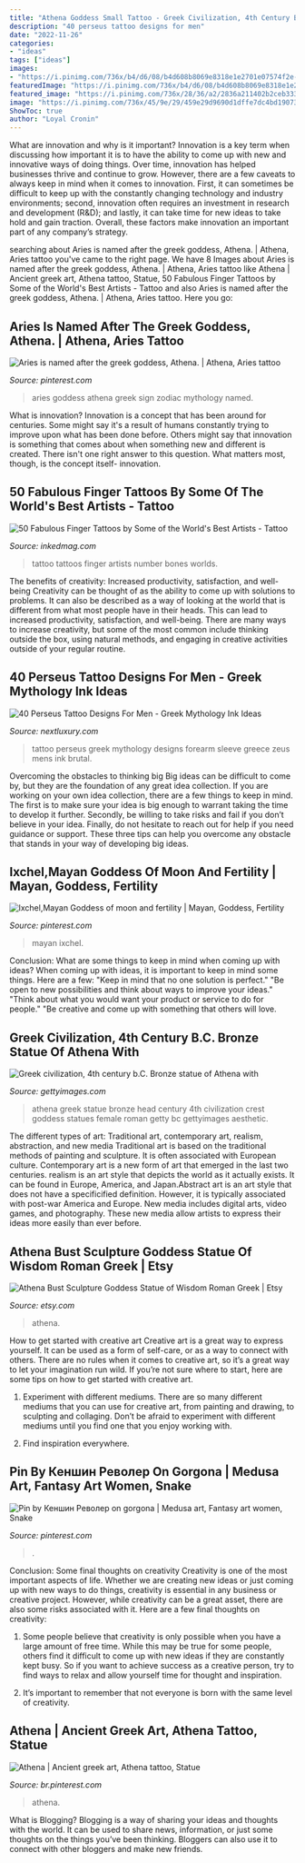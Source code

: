 ```yaml
---
title: "Athena Goddess Small Tattoo - Greek Civilization, 4th Century B.c. Bronze Statue Of Athena With"
description: "40 perseus tattoo designs for men"
date: "2022-11-26"
categories:
- "ideas"
tags: ["ideas"]
images:
- "https://i.pinimg.com/736x/b4/d6/08/b4d608b8069e8318e1e2701e07574f2e--fertility-goddesses.jpg"
featuredImage: "https://i.pinimg.com/736x/b4/d6/08/b4d608b8069e8318e1e2701e07574f2e--fertility-goddesses.jpg"
featured_image: "https://i.pinimg.com/736x/28/36/a2/2836a211402b2ceb333ac77e0121d4ca.jpg"
image: "https://i.pinimg.com/736x/45/9e/29/459e29d9690d1dffe7dc4bd1907375bf--the-greeks-athena.jpg"
ShowToc: true
author: "Loyal Cronin"
---
```



What are innovation and why is it important?
Innovation is a key term when discussing how important it is to have the ability to come up with new and innovative ways of doing things. Over time, innovation has helped businesses thrive and continue to grow. However, there are a few caveats to always keep in mind when it comes to innovation. First, it can sometimes be difficult to keep up with the constantly changing technology and industry environments; second, innovation often requires an investment in research and development (R&D); and lastly, it can take time for new ideas to take hold and gain traction. Overall, these factors make innovation an important part of any company’s strategy.

	

		
searching about Aries is named after the greek goddess, Athena. | Athena, Aries tattoo you've came to the right page. We have 8 Images about Aries is named after the greek goddess, Athena. | Athena, Aries tattoo like Athena | Ancient greek art, Athena tattoo, Statue, 50 Fabulous Finger Tattoos by Some of the World&#039;s Best Artists - Tattoo and also Aries is named after the greek goddess, Athena. | Athena, Aries tattoo. Here you go:
		
    
## Aries Is Named After The Greek Goddess, Athena. | Athena, Aries Tattoo

<img loading=lazy src="https://i.pinimg.com/736x/45/9e/29/459e29d9690d1dffe7dc4bd1907375bf--the-greeks-athena.jpg" onerror="this.onerror=null;this.src='https://tse2.mm.bing.net/th?id=OIP.Xa_nrlVSmrB6JhJg0LBoSQHaNK&amp;pid=15.1';" alt="Aries is named after the greek goddess, Athena. | Athena, Aries tattoo">

_Source: pinterest.com_

>aries goddess athena greek sign zodiac mythology named. 

	

What is innovation?
Innovation is a concept that has been around for centuries. Some might say it's a result of humans constantly trying to improve upon what has been done before. Others might say that innovation is something that comes about when something new and different is created. There isn't one right answer to this question. What matters most, though, is the concept itself- innovation.

    
## 50 Fabulous Finger Tattoos By Some Of The World&#039;s Best Artists - Tattoo

<img loading=lazy src="https://www.inkedmag.com/.image/t_share/MTU5NjUyMDMwMTM3NTc0NjE0/screen-shot-2018-11-02-at-104338-am.png" onerror="this.onerror=null;this.src='https://tse4.mm.bing.net/th?id=OIP.GIEp9TAKJp8rBhT5FYdLewHaHS&amp;pid=15.1';" alt="50 Fabulous Finger Tattoos by Some of the World&#039;s Best Artists - Tattoo">

_Source: inkedmag.com_

>tattoo tattoos finger artists number bones worlds. 

	

The benefits of creativity: Increased productivity, satisfaction, and well-being
Creativity can be thought of as the ability to come up with solutions to problems. It can also be described as a way of looking at the world that is different from what most people have in their heads. This can lead to increased productivity, satisfaction, and well-being. There are many ways to increase creativity, but some of the most common include thinking outside the box, using natural methods, and engaging in creative activities outside of your regular routine.

    
## 40 Perseus Tattoo Designs For Men - Greek Mythology Ink Ideas

<img loading=lazy src="http://nextluxury.com/wp-content/uploads/greek-mythology-perseus-guys-tattoo-ideas-forearm-sleeve.jpg" onerror="this.onerror=null;this.src='https://tse2.mm.bing.net/th?id=OIP.m8yGJ-zbZmW55-0gD0loIQHaHa&amp;pid=15.1';" alt="40 Perseus Tattoo Designs For Men - Greek Mythology Ink Ideas">

_Source: nextluxury.com_

>tattoo perseus greek mythology designs forearm sleeve greece zeus mens ink brutal. 

	

Overcoming the obstacles to thinking big
Big ideas can be difficult to come by, but they are the foundation of any great idea collection. If you are working on your own idea collection, there are a few things to keep in mind. The first is to make sure your idea is big enough to warrant taking the time to develop it further. Secondly, be willing to take risks and fail if you don’t believe in your idea. Finally, do not hesitate to reach out for help if you need guidance or support. These three tips can help you overcome any obstacle that stands in your way of developing big ideas.

    
## Ixchel,Mayan Goddess Of Moon And Fertility | Mayan, Goddess, Fertility

<img loading=lazy src="https://i.pinimg.com/736x/b4/d6/08/b4d608b8069e8318e1e2701e07574f2e--fertility-goddesses.jpg" onerror="this.onerror=null;this.src='https://tse3.mm.bing.net/th?id=OIP.ACJqjxpR6arr9DE3AVXtBQHaKZ&amp;pid=15.1';" alt="Ixchel,Mayan Goddess of moon and fertility | Mayan, Goddess, Fertility">

_Source: pinterest.com_

>mayan ixchel. 

	

Conclusion: What are some things to keep in mind when coming up with ideas?
When coming up with ideas, it is important to keep in mind some things. Here are a few:
"Keep in mind that no one solution is perfect."
"Be open to new possibilities and think about ways to improve your ideas."
"Think about what you would want your product or service to do for people."
"Be creative and come up with something that others will love.

    
## Greek Civilization, 4th Century B.C. Bronze Statue Of Athena With

<img loading=lazy src="https://media.gettyimages.com/photos/greek-civilization-4th-century-bc-bronze-statue-of-athena-with-crest-picture-id122316821?s=594x594" onerror="this.onerror=null;this.src='https://tse2.mm.bing.net/th?id=OIP.L7KjTnSahyN2Y5j2YepM_QAAAA&amp;pid=15.1';" alt="Greek civilization, 4th century b.C. Bronze statue of Athena with">

_Source: gettyimages.com_

>athena greek statue bronze head century 4th civilization crest goddess statues female roman getty bc gettyimages aesthetic. 

	

The different types of art: Traditional art, contemporary art, realism, abstraction, and new media
Traditional art is based on the traditional methods of painting and sculpture. It is often associated with European culture. Contemporary art is a new form of art that emerged in the last two centuries. realism is an art style that depicts the world as it actually exists. It can be found in Europe, America, and Japan.Abstract art is an art style that does not have a specificified definition. However, it is typically associated with post-war America and Europe. New media includes digital arts, video games, and photography. These new media allow artists to express their ideas more easily than ever before.

    
## Athena Bust Sculpture Goddess Statue Of Wisdom Roman Greek | Etsy

<img loading=lazy src="https://i.etsystatic.com/17106383/r/il/014220/1665993743/il_1588xN.1665993743_qiof.jpg" onerror="this.onerror=null;this.src='https://tse2.mm.bing.net/th?id=OIP.Ix43tt6gvJTXl5nRLCdbMQHaJ3&amp;pid=15.1';" alt="Athena Bust Sculpture Goddess Statue of Wisdom Roman Greek | Etsy">

_Source: etsy.com_

>athena. 

	

How to get started with creative art
Creative art is a great way to express yourself. It can be used as a form of self-care, or as a way to connect with others. There are no rules when it comes to creative art, so it’s a great way to let your imagination run wild. If you’re not sure where to start, here are some tips on how to get started with creative art.
1. Experiment with different mediums. There are so many different mediums that you can use for creative art, from painting and drawing, to sculpting and collaging. Don’t be afraid to experiment with different mediums until you find one that you enjoy working with.

2. Find inspiration everywhere.

    
## Pin By Кеншин Револер On Gorgona | Medusa Art, Fantasy Art Women, Snake

<img loading=lazy src="https://i.pinimg.com/736x/28/36/a2/2836a211402b2ceb333ac77e0121d4ca.jpg" onerror="this.onerror=null;this.src='https://tse2.mm.bing.net/th?id=OIP.HDqIIXFInCQ_80ipGmkWqgHaK5&amp;pid=15.1';" alt="Pin by Кеншин Револер on gorgona | Medusa art, Fantasy art women, Snake">

_Source: pinterest.com_

>. 

	

Conclusion: Some final thoughts on creativity
Creativity is one of the most important aspects of life. Whether we are creating new ideas or just coming up with new ways to do things, creativity is essential in any business or creative project. However, while creativity can be a great asset, there are also some risks associated with it. Here are a few final thoughts on creativity: 
1. Some people believe that creativity is only possible when you have a large amount of free time. While this may be true for some people, others find it difficult to come up with new ideas if they are constantly kept busy. So if you want to achieve success as a creative person, try to find ways to relax and allow yourself time for thought and inspiration. 

2. It’s important to remember that not everyone is born with the same level of creativity.

    
## Athena | Ancient Greek Art, Athena Tattoo, Statue

<img loading=lazy src="https://i.pinimg.com/736x/6a/80/85/6a80852c275a6bbbf671fb65483755fe.jpg" onerror="this.onerror=null;this.src='https://tse4.mm.bing.net/th?id=OIP.vXxP3Ysq80l-rfhQ7_ObZwHaKy&amp;pid=15.1';" alt="Athena | Ancient greek art, Athena tattoo, Statue">

_Source: br.pinterest.com_

>athena. 

	

What is Blogging?
Blogging is a way of sharing your ideas and thoughts with the world. It can be used to share news, information, or just some thoughts on the things you’ve been thinking. Bloggers can also use it to connect with other bloggers and make new friends.

